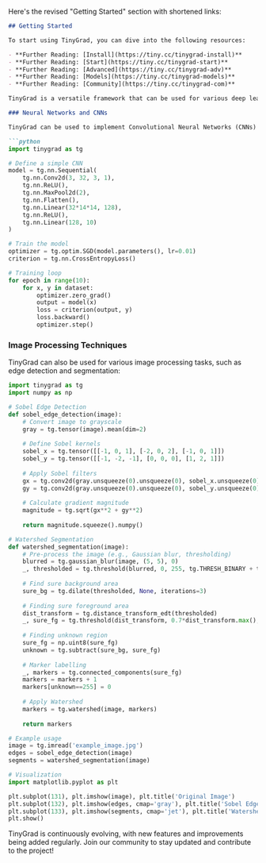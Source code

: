 Here's the revised "Getting Started" section with shortened links:

```markdown
## Getting Started

To start using TinyGrad, you can dive into the following resources:

- **Further Reading: [Install](https://tiny.cc/tinygrad-install)**
- **Further Reading: [Start](https://tiny.cc/tinygrad-start)**
- **Further Reading: [Advanced](https://tiny.cc/tinygrad-adv)**
- **Further Reading: [Models](https://tiny.cc/tinygrad-models)**
- **Further Reading: [Community](https://tiny.cc/tinygrad-com)**

TinyGrad is a versatile framework that can be used for various deep learning and image processing tasks. Here are some examples:

### Neural Networks and CNNs

TinyGrad can be used to implement Convolutional Neural Networks (CNNs) for image classification tasks. You can use pre-trained models like VGG or Inception, or create your own architectures:

```python
import tinygrad as tg

# Define a simple CNN
model = tg.nn.Sequential(
    tg.nn.Conv2d(3, 32, 3, 1),
    tg.nn.ReLU(),
    tg.nn.MaxPool2d(2),
    tg.nn.Flatten(),
    tg.nn.Linear(32*14*14, 128),
    tg.nn.ReLU(),
    tg.nn.Linear(128, 10)
)

# Train the model
optimizer = tg.optim.SGD(model.parameters(), lr=0.01)
criterion = tg.nn.CrossEntropyLoss()

# Training loop
for epoch in range(10):
    for x, y in dataset:
        optimizer.zero_grad()
        output = model(x)
        loss = criterion(output, y)
        loss.backward()
        optimizer.step()
```

### Image Processing Techniques

TinyGrad can also be used for various image processing tasks, such as edge detection and segmentation:

```python
import tinygrad as tg
import numpy as np

# Sobel Edge Detection
def sobel_edge_detection(image):
    # Convert image to grayscale
    gray = tg.tensor(image).mean(dim=2)
    
    # Define Sobel kernels
    sobel_x = tg.tensor([[-1, 0, 1], [-2, 0, 2], [-1, 0, 1]])
    sobel_y = tg.tensor([[-1, -2, -1], [0, 0, 0], [1, 2, 1]])
    
    # Apply Sobel filters
    gx = tg.conv2d(gray.unsqueeze(0).unsqueeze(0), sobel_x.unsqueeze(0).unsqueeze(0))
    gy = tg.conv2d(gray.unsqueeze(0).unsqueeze(0), sobel_y.unsqueeze(0).unsqueeze(0))
    
    # Calculate gradient magnitude
    magnitude = tg.sqrt(gx**2 + gy**2)
    
    return magnitude.squeeze().numpy()

# Watershed Segmentation
def watershed_segmentation(image):
    # Pre-process the image (e.g., Gaussian blur, thresholding)
    blurred = tg.gaussian_blur(image, (5, 5), 0)
    _, thresholded = tg.threshold(blurred, 0, 255, tg.THRESH_BINARY + tg.THRESH_OTSU)
    
    # Find sure background area
    sure_bg = tg.dilate(thresholded, None, iterations=3)
    
    # Finding sure foreground area
    dist_transform = tg.distance_transform_edt(thresholded)
    _, sure_fg = tg.threshold(dist_transform, 0.7*dist_transform.max(), 255, 0)
    
    # Finding unknown region
    sure_fg = np.uint8(sure_fg)
    unknown = tg.subtract(sure_bg, sure_fg)
    
    # Marker labelling
    _, markers = tg.connected_components(sure_fg)
    markers = markers + 1
    markers[unknown==255] = 0
    
    # Apply Watershed
    markers = tg.watershed(image, markers)
    
    return markers

# Example usage
image = tg.imread('example_image.jpg')
edges = sobel_edge_detection(image)
segments = watershed_segmentation(image)

# Visualization
import matplotlib.pyplot as plt

plt.subplot(131), plt.imshow(image), plt.title('Original Image')
plt.subplot(132), plt.imshow(edges, cmap='gray'), plt.title('Sobel Edges')
plt.subplot(133), plt.imshow(segments, cmap='jet'), plt.title('Watershed Segmentation')
plt.show()
```

TinyGrad is continuously evolving, with new features and improvements being added regularly. Join our community to stay updated and contribute to the project!

